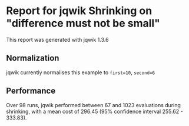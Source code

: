 # Report for jqwik Shrinking on "difference must not be small"

This report was generated with jqwik 1.3.6

## Normalization

jqwik currently normalises this example to ``first=10``, ``second=6``

## Performance

Over 98 runs, jqwik performed between 67 and 1023 evaluations during shrinking,
with a mean cost of 296.45 (95% confidence interval 255.62 - 333.83).
